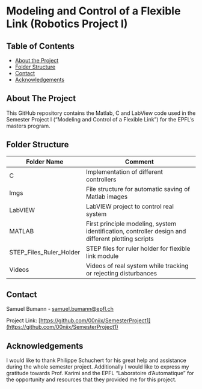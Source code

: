 # Modeling and Control of a Flexible Link (Robotics Project I)


<!-- TABLE OF CONTENTS -->
## Table of Contents

* [About the Project](#about-the-project)
* [Folder Structure](#folder-structure)
* [Contact](#contact)
* [Acknowledgements](#acknowledgements)

<!-- ABOUT THE PROJECT -->
## About The Project
This GitHub repository contains the Matlab, C and LabView code used in the Semester Project I (“Modeling and Control of a Flexible Link”) for the EPFL’s masters program.

<!-- FOLDER Structure -->
## Folder Structure
| Folder Name             | Comment                                                                                            |
| ----------------------- | -------------------------------------------------------------------------------------------------- |
| C                       | Implementation of different controllers                                                            |
| Imgs                    | File structure for automatic saving of Matlab images                                               |
| LabVIEW                 | LabVIEW project to control real system                                                             |
| MATLAB                  | First principle modeling, system identification, controller design and different plotting scripts  |
| STEP_Files_Ruler_Holder | STEP files for ruler holder for flexible link module                                               |
| Videos                  | Videos of real system while tracking or rejecting disturbances                                     |

<!-- CONTACT -->
## Contact

Samuel Bumann - samuel.bumann@epfl.ch

Project Link: [https://github.com/00niix/SemesterProject1](https://github.com/00niix/SemesterProject1)

<!-- ACKNOWLEDGEMENTS -->
## Acknowledgements
I would like to thank Philippe Schuchert for his great help and assistance during the whole semester project. Additionally I would like to express my gratitude towards Prof. Karimi and the EPFL “Laboratoire d’Automatique” for the opportunity and resources that they provided me for this project.
